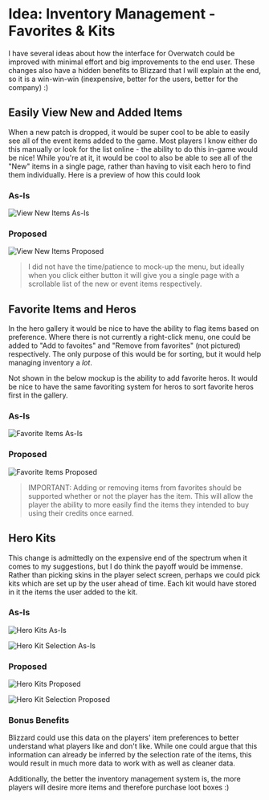 # Idea: Inventory Management - Favorites & Kits

I have several ideas about how the interface for Overwatch could be improved with minimal effort and big improvements to the end user. These changes also have a hidden benefits to Blizzard that I will explain at the end, so it is a win-win-win (inexpensive, better for the users, better for the company) :)

## Easily View New and Added Items

When a new patch is dropped, it would be super cool to be able to easily see all of the event items added to the game. Most players I know either do this manually or look for the list online - the ability to do this in-game would be nice! While you're at it, it would be cool to also be able to see all of the "New" items in a single page, rather than having to visit each hero to find them individually. Here is a preview of how this could look

### As-Is

![View New Items As-Is](images/view_items_as_is.png)

### Proposed

![View New Items Proposed](images/view_items_proposed.png)

> I did not have the time/patience to mock-up the menu, but ideally when you click either button it will give you a single page with a scrollable list of the new or event items respectively.

## Favorite Items and Heros

In the hero gallery it would be nice to have the ability to flag items based on preference. Where there is not currently a right-click menu, one could be added to "Add to favoites" and "Remove from favorites" (not pictured) respectively. The only purpose of this would be for sorting, but it would help managing inventory a _lot_.

Not shown in the below mockup is the ability to add favorite heros. It would be nice to have the same favoriting system for heros to sort favorite heros first in the gallery.

### As-Is

![Favorite Items As-Is](images/preferred_items_as-is.png)

### Proposed

![Favorite Items Proposed](images/preferred_items_proposed.png)

> IMPORTANT: Adding or removing items from favorites should be supported whether or not the player has the item. This will allow the player the ability to more easily find the items they intended to buy using their credits once earned.

## Hero Kits

This change is admittedly on the expensive end of the spectrum when it comes to my suggestions, but I do think the payoff would be immense. Rather than picking skins in the player select screen, perhaps we could pick kits which are set up by the user ahead of time. Each kit would have stored in it the items the user added to the kit.

### As-Is

![Hero Kits As-Is](images/kits_as_is.png)

![Hero Kit Selection As-Is](images/kit_selection_as_is.png)

### Proposed

![Hero Kits Proposed](images/kits_proposed.png)

![Hero Kit Selection Proposed](images/kit_selection_proposed.png)

### Bonus Benefits

Blizzard could use this data on the players' item preferences to better understand what players like and don't like. While one could argue that this information can already be inferred by the selection rate of the items, this would result in much more data to work with as well as cleaner data.

Additionally, the better the inventory management system is, the more players will desire more items and therefore purchase loot boxes :)
